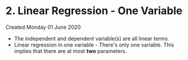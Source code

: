 # 2. Linear Regression - One Variable
Created Monday 01 June 2020


* The independent and dependent variable(s) are all linear terms.
* Linear regression in one variable - There's only one variable. This implies that there are at most **two** parameters.



